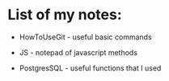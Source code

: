 # List of my notes: 

* HowToUseGit - useful basic commands <br>

* JS - notepad of javascript methods <br> 

* PostgresSQL - useful functions that I used <br>

